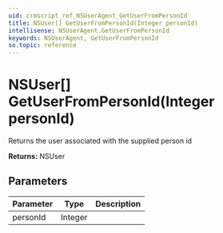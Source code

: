 ```yaml
---
uid: crmscript_ref_NSUserAgent_GetUserFromPersonId
title: NSUser[] GetUserFromPersonId(Integer personId)
intellisense: NSUserAgent.GetUserFromPersonId
keywords: NSUserAgent, GetUserFromPersonId
so.topic: reference
---
```


# NSUser[] GetUserFromPersonId(Integer personId)

Returns the user associated with the supplied person id

**Returns:** NSUser

## Parameters

| Parameter | Type | Description |
|---|---|---|
| personId | Integer | |
